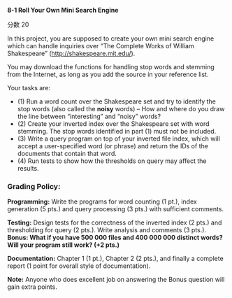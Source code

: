 **8-1 Roll Your Own Mini Search Engine**

分数 20

In this project, you are supposed to create your own mini search engine which can handle inquiries over “The Complete Works of William Shakespeare” (http://shakespeare.mit.edu/).

You may download the functions for handling stop words and stemming from the Internet, as long as you add the source in your reference list.

Your tasks are:

- (1) Run a word count over the Shakespeare set and try to identify the stop words (also called the **noisy** words) – How and where do you draw the line between “interesting” and “noisy” words?
- (2) Create your inverted index over the Shakespeare set with word stemming. The stop words identified in part (1) must not be included.
- (3) Write a query program on top of your inverted file index, which will accept a user-specified word (or phrase) and return the IDs of the documents that contain that word.
- (4) Run tests to show how the thresholds on query may affect the results.

### Grading Policy:

**Programming:** Write the programs for word counting (1 pt.), index generation (5 pts.) and query processing (3 pts.) with sufficient comments.

**Testing:** Design tests for the correctness of the inverted index (2 pts.) and thresholding for query (2 pts.).  Write analysis and comments (3 pts.).  **Bonus: What if you have 500 000 files and 400 000 000 distinct words?  Will your program still work? (+2 pts.)**

**Documentation:** Chapter 1 (1 pt.), Chapter 2 (2 pts.), and finally a complete report (1 point for overall style of documentation).

**Note:** Anyone who does excellent job on answering the Bonus question will gain extra points.